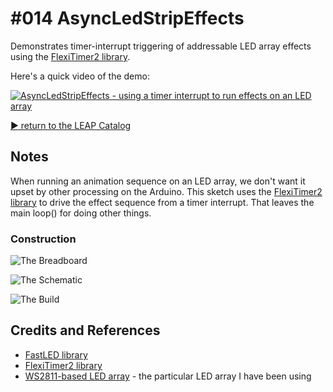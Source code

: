 # #014 AsyncLedStripEffects

Demonstrates timer-interrupt triggering of addressable LED array effects using the [FlexiTimer2 library](https://github.com/wimleers/flexitimer2).

Here's a quick video of the demo:

[![AsyncLedStripEffects - using a timer interrupt to run effects on an LED array](https://img.youtube.com/vi/oE8yIUtl858/0.jpg)](https://www.youtube.com/watch?v=oE8yIUtl858)


[:arrow_forward: return to the LEAP Catalog](https://leap.tardate.com)

## Notes

When running an animation sequence on an LED array, we don't want it upset by other processing on the Arduino.
This sketch uses the [FlexiTimer2 library](https://github.com/wimleers/flexitimer2) to drive the effect sequence from a timer interrupt.
That leaves the main loop() for doing other things.

### Construction

![The Breadboard](.././assets/LEDArrayDemos_bb.jpg?raw=true)

![The Schematic](.././assets/LEDArrayDemos_schematic.jpg?raw=true)

![The Build](.././assets/LEDArrayDemos_build.jpg?raw=true)

## Credits and References
* [FastLED library](http://fastled.io)
* [FlexiTimer2 library](https://github.com/wimleers/flexitimer2)
* [WS2811-based LED array](https://www.aliexpress.com/item/IP68-12mm-WS2811-as-WS2801-led-pixel-module-IP68-waterproof-DC5V-full-color-RGB-50pcs-a/1932649085.html) - the particular LED array I have been using
